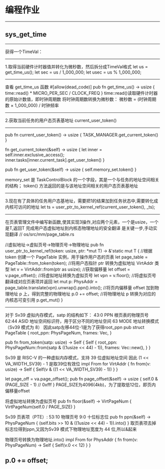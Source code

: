 # 编程作业
-------------------------------------------------------------------------
## sys_get_time
-------------------------------------------------------------------------
获得一个TimeVal：

--------------------------------------
1.取得当前硬件计时器值并转化为微秒数，然后拆分成TimeVal格式
let us = get_time_us();
let sec = us / 1_000_000;
let usec = us % 1_000_000;

--------------------------------------
查看 get_time_us 函数
#[allow(dead_code)]
pub fn get_time_us() -> usize {
    time::read() * MICRO_PER_SEC / CLOCK_FREQ
}
time::read()读取硬件计时器的​原始计数值，即时钟周期数
将​时钟周期数​​转换为​微秒数：
微秒数 = (时钟周期数 × 1_000_000) / 时钟频率

--------------------------------------
2.获取当前任务的用户态页表基地址
current_user_token()

--------------------------------------
pub fn current_user_token() -> usize {
    TASK_MANAGER.get_current_token()
}

fn get_current_token(&self) -> usize {
    let inner = self.inner.exclusive_access();
    inner.tasks[inner.current_task].get_user_token()
}

pub fn get_user_token(&self) -> usize {
    self.memory_set.token()
}

memory_set 是 TaskControlBlock 的一个字段，其是一个与任务的地址空间相关的结构；
token() 方法返回的是与该地址空间相关的用户态页表基地址

--------------------------------------
3.现在有了具体的任务用户态基地址，需要把1的结果加到任务状态中,需要转化成内核可访问的地址
let ts = user_ptr_to_kernel_ref(current_user_token(), _ts);

-------------------------------------------------------------------------
在页表管理文件中编写新函数,使其实现3操作,对应两个元素，一个是usize，一个是T,返回T
完成用户态虚拟地址到内核态物理地址的安全翻译
是关键一步,手动实现翻译
// os/src/mm/page_table.rs

//虚拟地址->虚拟页号->物理页号->物理地址
pub fn user_ptr_to_kernel_ref<T>(token: usize, ptr: *mut T) -> &'static mut T {
    //根据 token 创建一个 PageTable 实例，用于操作用户态的页表
    let page_table = PageTable::from_token(token);
    //将用户态指针 ptr 转换为虚拟地址 VirtAddr 类型
    let v = VirtAddr::from(ptr as usize);
    //获取偏移量
    let offset = v.page_offset();
    //将虚拟地址转换为虚拟页号
    let vpn = v.floor();
    //将虚拟页号翻译成对应页表项并返回
    let mut p: PhysAddr = page_table.translate(vpn).unwrap().ppn().into();
    //将页内偏移量 offset 加到物理地址 p 上，得到完整的物理地址
    p.0 += offset;
    //将物理地址 p 转换为对应的内核态可变引用
    p.get_mut()
}

-------------------------------------------------------------------------
对于 Sv39 虚拟内存模式，satp 的结构如下：
43:0 PPN 根页表的物理页号
62:44 ASID 地址空间标识符，用于区分不同的地址空间
63 	MODE 地址转换模式（Sv39 模式为 8）
因此satp左移44位-1是为了获得root_ppn
pub struct PageTable {
    root_ppn: PhysPageNum,
    frames: Vec<FrameTracker>,
}

pub fn from_token(satp: usize) -> Self {
    Self {
        root_ppn: PhysPageNum::from(satp & ((1usize << 44) - 1)),
        frames: Vec::new(),
    }
}



Sv39 是 RISC-V 的一种虚拟内存模式，支持 39 位虚拟地址空间
因此 (1 << VA_WIDTH_SV39) - 1 是取39位有效位
impl From<usize> for VirtAddr {
    fn from(v: usize) -> Self {
        Self(v & ((1 << VA_WIDTH_SV39) - 1))
    }
}



let page_off = va.page_offset();
pub fn page_offset(&self) -> usize {
    self.0 & (PAGE_SIZE - 1)    // 0xfff
}
PAGE_SIZE为4096(4kb)，为了提取低12位，即页内偏移量offset



将虚拟地址转换为虚拟页号
pub fn floor(&self) -> VirtPageNum {
    VirtPageNum(self.0 / PAGE_SIZE)
}



 Sv39 页表项（PTE）:
 53:10​ ​​物理页号
 9:0 十位标志位
 pub fn ppn(&self) -> PhysPageNum {
    (self.bits >> 10 & ((1usize << 44) - 1)).into()
}
取页表项去掉标志位得到ppn,又因为Sv39 模式下物理地址宽度为 44 位,所以&起来



物理页号转换为物理地址.into()
impl From<PhysPageNum> for PhysAddr {
    fn from(v: PhysPageNum) -> Self {
        Self(v.0 << 12)
    }
}

p.0 += offset;
-------------------------------------------------------------------------